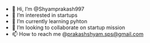 - 👋 Hi, I’m @Shyamprakash997
- 👀 I’m interested in startups 
- 🌱 I’m currently learning pyhton
- 💞️ I’m looking to collaborate on startup mission 
- 📫 How to reach me @prakashshyam.sps@gmail.com 

<!---
Shyamprakash997/Shyamprakash997 is a ✨ special ✨ repository because its `README.md` (this file) appears on your GitHub profile.
You can click the Preview link to take a look at your changes.
--->
